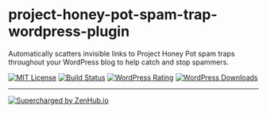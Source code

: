 # project-honey-pot-spam-trap-wordpress-plugin
Automatically scatters invisible links to Project Honey Pot spam traps throughout your WordPress blog to help catch and stop spammers.

[![MIT License](https://img.shields.io/badge/license-MIT-blue.svg)](https://github.com/aensley/project-honey-pot-spam-trap-wordpress-plugin/blob/master/LICENSE) [![Build Status](https://travis-ci.org/aensley/project-honey-pot-spam-trap-wordpress-plugin.svg)](https://travis-ci.org/aensley/project-honey-pot-spam-trap-wordpress-plugin) [![WordPress Rating](https://img.shields.io/wordpress/plugin/r/project-honey-pot-spam-trap.svg?maxAge=2592000)](https://wordpress.org/plugins/project-honey-pot-spam-trap/) [![WordPress Downloads](https://img.shields.io/wordpress/plugin/dt/project-honey-pot-spam-trap.svg?maxAge=2592000)](https://wordpress.org/plugins/project-honey-pot-spam-trap/)

----

[![Supercharged by ZenHub.io](https://raw.githubusercontent.com/ZenHubIO/support/master/zenhub-badge.png)](https://zenhub.io)

